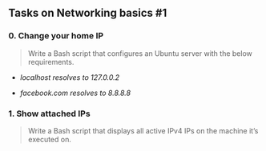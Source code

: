 ## Tasks on Networking basics #1

### 0. Change your home IP

> Write a Bash script that configures an Ubuntu server with the below requirements.

* *localhost resolves to 127.0.0.2*

* *facebook.com resolves to 8.8.8.8*

### 1. Show attached IPs

> Write a Bash script that displays all active IPv4 IPs on the machine it’s executed on.
